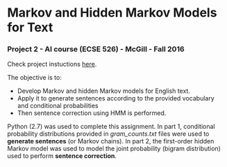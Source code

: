 # Markov and Hidden Markov Models for Text


### Project 2 - AI course (ECSE 526) - McGill - Fall 2016
Check project instuctions [here](http://www.cim.mcgill.ca/~jer/courses/ai/assignments/as2.html).

The objective is to:
- Develop Markov and hidden Markov models for English text.
- Apply it to generate sentences according to the provided vocabulary and conditional probabilities 
- Then sentence correction using HMM is performed. 

Python (2.7) was used to complete this assignment.
In part 1, conditional probability distributions provided in *gram_counts.txt* files were used to __generate sentences__ (or Markov chains).
In part 2, the first-order hidden Markov model was used to model the joint probability (bigram distribution) used to perform __sentence correction__.
